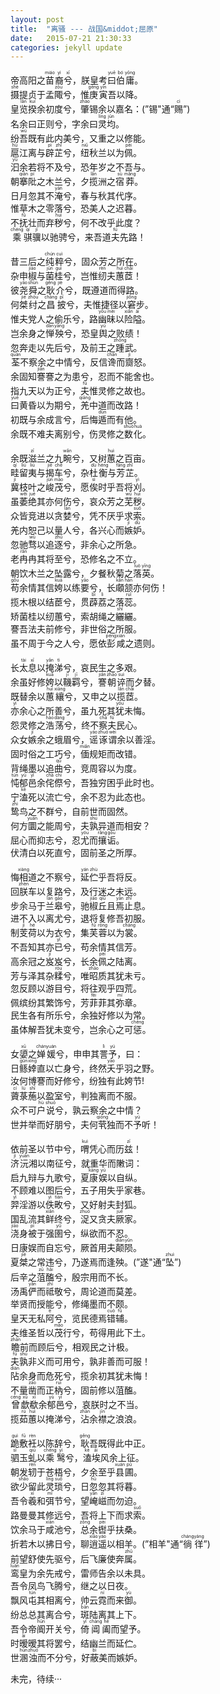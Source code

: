 ```yaml
---
layout: post
title:  "离骚 --- 战国&middot;屈原"
date:   2015-07-21 21:30:33
categories: jekyll update
---
```

帝高阳之<ruby>苗<rt>miáo</rt>裔<rt>yì</rt>兮<rt>xī</rt></ruby>，朕皇考<ruby>曰<rt>yuē</rt>伯<rt>bó</rt>庸<rt>yōng</rt></ruby>。   
<ruby>摄<rt>shè</rt></ruby>提贞于孟<ruby>陬<rt>zōu</rt></ruby>兮，惟<ruby>庚<rt>gēng</rt>寅<rt>yín</rt></ruby>吾以降。      
皇<ruby>览<rt>lǎn</rt>揆<rt>kuí</rt></ruby>余初度兮，<ruby>肇<rt>zhào</rt></ruby>锡余以嘉名：(”锡"通“<ruby>赐<rt>cì</rt></ruby>”)  
名余曰正则兮，字余曰<ruby>灵<rt>líng</rt>均<rt>jūn</rt></ruby>。  
纷<ruby>吾<rt>wú</rt></ruby>既有此内美兮，又重之以修能。  
<ruby>扈<rt>hù</rt></ruby>江离与<ruby>辟<rt>pì</rt>芷<rt>zhǐ</rt></ruby>兮，<ruby>纽<rt>niǔ</rt></ruby>秋兰以为<ruby>佩<rt>pèi</rt></ruby>。    
<ruby>汩<rt>yù</rt></ruby>余若将不及兮，恐年岁之不吾与。  
朝<ruby>搴<rt>qiān</rt>阰<rt>pí</rt></ruby>之木兰兮，夕<ruby>揽<rt>lǎn</rt></ruby>洲之<ruby>宿<rt>sù</rt>莽<rt>mǎng</rt></ruby>。  
日月忽其不<ruby>淹<rt>yān</rt></ruby>兮，春与秋其代序。  
惟草木之零落兮，恐美人之迟暮。  
不<ruby>抚<rt>fǔ</rt></ruby>壮而弃<ruby>秽<rt>huì</rt></ruby>兮，何不改乎此度？  
<ruby>乘<rt>chéng</rt>骐<rt>qí</rt>骥<rt>jì</rt></ruby>以驰骋兮，来吾道<ruby>夫<rt>fú</rt></ruby>先路！

昔三后之<ruby>纯<rt>chún</rt>粹<rt>cuì</rt></ruby>兮，固众芳之所在。  
杂申<ruby>椒<rt>jiāo</rt></ruby>与<ruby>菌<rt>jūn</rt>桂<rt>guì</rt></ruby>兮，岂惟<ruby>纫<rt>rèn</rt></ruby>夫<ruby>蕙<rt>huì</rt>茝<rt>chǎi</rt></ruby>！  
彼<ruby>尧<rt>yáo</rt>舜<rt>shùn</rt></ruby>之<ruby>耿<rt>gěng</rt>介<rt>jiè</rt></ruby>兮，既遵道而得路。  
何<ruby>桀<rt>jié</rt>纣<rt>zhòu</rt></ruby>之<ruby>昌<rt>chāng</rt>披<rt>pī</rt></ruby>兮，夫惟捷径以<ruby>窘<rt>jiǒng</rt></ruby>步。    
惟夫党人之偷乐兮，路<ruby>幽<rt>yōu</rt>昧<rt>mèi</rt></ruby>以<ruby>险<rt>xiǎn</rt>隘<rt>ài</rt></ruby>。  
岂余身之<ruby>惮<rt>dàn</rt>殃<rt>yāng</rt></ruby>兮，恐皇<ruby>舆<rt>yú</rt></ruby>之败绩！    
忽奔走以先后兮，及前王之<ruby>踵<rt>zhǒng</rt></ruby>武。  
<ruby>荃<rt>quán</rt></ruby>不察余之中情兮，反信<ruby>谗<rt>chán</rt></ruby>而<ruby>齌<rt>jì</rt></ruby>怒。    
余固知<ruby>謇<rt>jiǎn</rt></ruby>謇之为患兮，忍而不能舍也。  
指九天以为正兮，<ruby>夫<rt>fú</rt></ruby>惟灵修之故也。    
<ruby>曰<rt>yuē</rt></ruby>黄昏以为期兮，<ruby>羌<rt>qiāng</rt></ruby>中道而改路！  
初既与余成言兮，后悔<ruby>遁<rt>dùn</rt></ruby>而有他。    
余既不难夫离别兮，伤灵修之<ruby>数<rt>shuò</rt>化<rt>huà</rt></ruby>。  

余既<ruby>滋<rt>zī</rt></ruby>兰之九<ruby>畹<rt>wǎn</rt></ruby>兮，又树<ruby>蕙<rt>huì</rt></ruby>之百亩。  
<ruby>畦<rt>qí</rt>留<rt>liú</rt>夷<rt>liú</rt></ruby>与<ruby>揭<rt>jiē</rt>车<rt>chē</rt></ruby>兮，杂<ruby>杜<rt>dù</rt>衡<rt>héng</rt></ruby>与<ruby>芳<rt>fāng</rt>芷<rt>zhǐ</rt></ruby>。   
<ruby>冀<rt>jì</rt></ruby>枝叶之<ruby>峻<rt>jùn</rt>茂<rt>mào</rt></ruby>兮，愿<ruby>俟<rt>sì</rt></ruby>时乎吾将<ruby>刈<rt>yì</rt></ruby>。  
虽<ruby>萎<rt>wěi</rt>绝<rt>jué</rt></ruby>其亦何伤兮，哀众芳之<ruby>芜<rt>wú</rt>秽<rt>huì</rt></ruby>。  
众皆竞进以贪<ruby>婪<rt>lán</rt></ruby>兮，凭不厌乎求<ruby>索<rt>suǒ</rt></ruby>。  
羌内恕己以量人兮，各兴心而<ruby>嫉<rt>jí</rt>妒<rt>dù</rt></ruby>。   
忽驰<ruby>骛<rt>wù</rt></ruby>以追<ruby>逐<rt>zhú</rt></ruby>兮，非余心之所急。  
老<ruby>冉<rt>rǎn</rt></ruby>冉其将至兮，恐修名之不立。  
朝饮木兰之坠露兮，夕餐秋菊之<ruby>落<rt>luò</rt>英<rt>yīng</rt></ruby>。  
<ruby>苟<rt>gǒu</rt></ruby>余情其信<ruby>姱<rt>kuā</rt></ruby>以练<ruby>要<rt>yāo</rt></ruby>兮，长<ruby>顑<rt>kǎn</rt>颔<rt>hàn</rt></ruby>亦何伤！    
揽木根以结茞兮，贯<ruby>薜<rt>bì</rt>荔<rt>lì</rt></ruby>之落<ruby>蕊<rt>ruǐ</rt></ruby>。  
矫菌桂以纫蕙兮，索胡绳之<ruby>纚<rt>shĭ</rt></ruby>纚。    
謇吾法夫前修兮，非世俗之所服。  
虽不周于今之人兮，愿依<ruby>彭<rt>péng</rt>咸<rt>xián</rt></ruby>之遗则。    

长<ruby>太<rt>tài</rt>息<rt>xī</rt></ruby>以<ruby>掩<rt>yǎn</rt>涕<rt>tì</rt></ruby>兮，哀民生之多艰。  
余虽好修<ruby>姱<rt>kuā</rt></ruby>以<ruby>鞿<rt>jī</rt>羁<rt>jī</rt></ruby>兮，<ruby>謇<rt>jiǎn</rt>朝<rt>zhāo</rt>谇<rt>suì</rt></ruby>而夕替。    
既替余以<ruby>蕙<rt>huì</rt>纕<rt>xiāng</rt></ruby>兮，又申之以<ruby>揽<rt>lǎn</rt>茝<rt>chǎi</rt></ruby>。  
<ruby>亦<rt>yì</rt></ruby>余心之所善兮，虽九死其<ruby>犹<rt>yóu</rt></ruby>未悔。    
怨灵修之<ruby>浩<rt>hào</rt>荡<rt>dàng</rt></ruby>兮，终不<ruby>察<rt>chá</rt>夫<rt>fú</rt></ruby>民心。  
众女<ruby>嫉<rt>jí</rt></ruby>余之蛾眉兮，<ruby>谣<rt>yáo</rt>诼<rt>zhuó</rt>谓<rt>wèi</rt></ruby>余以善淫。    
固时俗之工巧兮，<ruby>偭<rt>miǎn</rt></ruby>规矩而改错。  
背绳墨以追<ruby>曲<rt>qǔ</rt></ruby>兮，竞周容以为度。    
<ruby>忳<rt>tún</rt>郁<rt>yù</rt>邑<rt>yì</rt></ruby>余<ruby>侘<rt>chà</rt>傺<rt>chì</rt></ruby>兮，吾独穷困乎此时也。  
宁<ruby>溘<rt>kè</rt></ruby>死以流亡兮，余不忍为此态也。    
<ruby>鸷<rt>zhì</rt></ruby>鸟之不群兮，自前世而固然。  
何方<ruby>圜<rt>yuán</rt></ruby>之能周兮，夫<ruby>孰<rt>shú</rt></ruby>异道而相安？    
屈心而抑志兮，忍<ruby>尤<rt>yóu</rt></ruby>而<ruby>攘<rt>rǎng</rt>诟<rt>gòu</rt></ruby>。  
伏清白以死直兮，固前圣之所厚。    

悔<ruby>相<rt>xiàng</rt></ruby>道之不察兮，<ruby>延<rt>yán</rt>伫<rt>zhù</rt></ruby>乎吾将反。  
回<ruby>朕<rt>zhèn</rt></ruby>车以复路兮，及行迷之未远。    
步余马于<ruby>兰<rt>lán</rt>皋<rt>gāo</rt></ruby>兮，驰<ruby>椒<rt>jiāo</rt>丘<rt>qiū</rt></ruby>且<ruby>焉<rt>yān</rt>止<rt>zhǐ</rt></ruby>息。  
进不入以离尤兮，退将复修吾初服。    
制<ruby>芰<rt>jì</rt>荷<rt>hé</rt></ruby>以为衣兮，集<ruby>芙<rt>fú</rt>蓉<rt>róng</rt></ruby>以为<ruby>裳<rt>cháng</rt></ruby>。  
不吾知其亦<ruby>已<rt>yǐ</rt></ruby>兮，苟余情其信芳。    
高余冠之<ruby>岌<rt>jí</rt></ruby>岌兮，长余<ruby>佩<rt>pèi</rt></ruby>之陆离。  
芳与泽其杂<ruby>糅<rt>róu</rt></ruby>兮，唯<ruby>昭<rt>zhāo</rt></ruby>质其犹未亏。    
忽反顾以游目兮，将往观乎四荒。  
佩缤纷其繁饰兮，芳<ruby>菲<rt>fēi</rt></ruby>菲其<ruby>弥<rt>mí</rt></ruby>章。    
民生各有所乐兮，余独好修以为常。  
虽体解吾犹未变兮，岂余心之可<ruby>惩<rt>chéng</rt></ruby>。    

女<ruby>嬃<rt>xū</rt></ruby>之<ruby>婵<rt>chán</rt>媛<rt>yuán</rt></ruby>兮，申申其<ruby>詈<rt>lì</rt>予<rt>yú</rt></ruby>，曰：  
日<ruby>鲧<rt>gǔn</rt>婞<rt>xìng</rt></ruby>直以亡身兮，终然<ruby>夭<rt>yāo</rt></ruby>乎羽之野。    
汝何博謇而好修兮，纷独有此姱节!  
<ruby>薋<rt>cí</rt>菉<rt>lù</rt>葹<rt>shī</rt></ruby>以盈室兮，判独离而不服。    
众不可<ruby>户<rt>hù</rt>说<rt>shuō</rt></ruby>兮，孰云察余之中情？  
世并举而好朋兮，夫何<ruby>茕<rt>qióng</rt></ruby>独而不<ruby>予<rt>yú</rt></ruby>听！    

依前圣以节中兮，<ruby>喟<rt>kuì</rt></ruby>凭心而历<ruby>兹<rt>zī</rt></ruby>！  
<ruby>济<rt>jì</rt>沅<rt>yuán</rt></ruby>湘以南征兮，就重华而敶词：    
启九辩与九歌兮，夏<ruby>康<rt>kāng</rt>娱<rt>yú</rt></ruby>以自纵。  
不顾难以图后兮，五子用失乎家巷。    
<ruby>羿<rt>yì</rt></ruby>淫游以<ruby>佚<rt>yì</rt>畋<rt>tián</rt></ruby>兮，又好射夫封狐。  
国乱流其<ruby>鲜<rt>xiǎn</rt></ruby>终兮，<ruby>浞<rt>zhuó</rt></ruby>又贪夫<ruby>厥<rt>jué</rt></ruby>家。    
<ruby>浇<rt>jiāo</rt></ruby>身<ruby>被<rt>pī</rt></ruby>于强<ruby>圉<rt>yǔ</rt></ruby>兮，纵欲而不忍。  
日康娱而自忘兮，厥首用夫<ruby>颠<rt>diān</rt>陨<rt>yǔn</rt></ruby>。    
夏<ruby>桀<rt>jié</rt></ruby>之常违兮，乃遂焉而逢殃。(”遂"通“<ruby>坠<rt>zhuì</rt></ruby>”)  
后辛之<ruby>菹<rt>zū</rt>醢<rt>hǎi</rt></ruby>兮，殷宗用而不长。    
汤禹<ruby>俨<rt>yǎn</rt></ruby>而<ruby>祗<rt>zhī</rt></ruby>敬兮，周论道而莫差。  
举贤而授能兮，修绳墨而不颇。    
皇天无私<ruby>阿<rt>ē</rt></ruby>兮，览民德焉<ruby>错<rt>cuò</rt>辅<rt>fǔ</rt></ruby>。  
夫维圣哲以<ruby>茂<rt>mào</rt></ruby>行兮，苟得用此下土。    
<ruby>瞻<rt>zhān</rt></ruby>前而顾后兮，相观民之计极。  
<ruby>夫<rt>fú</rt>孰<rt>shú</rt></ruby>非义而可用兮，孰非善而可服！    
<ruby>阽<rt>diàn</rt></ruby>余身而危死兮，揽余初其犹未悔！  
不量<ruby>凿<rt>záo</rt></ruby>而正<ruby>枘<rt>ruì</rt></ruby>兮，固前修以菹醢。    
<ruby>曾<rt>céng</rt>歔<rt>xū</rt>欷<rt>xī</rt></ruby>余<ruby>郁<rt>yù</rt>邑<rt>yì</rt></ruby>兮，哀朕时之不当。  
揽<ruby>茹<rt>rú</rt>蕙<rt>huì</rt></ruby>以掩涕兮，<ruby>沾<rt>zhān</rt></ruby>余<ruby>襟<rt>jīn</rt></ruby>之浪浪。    

<ruby>跪<rt>guì</rt>敷<rt>fū</rt>衽<rt>rèn</rt></ruby>以陈辞兮，<ruby>耿<rt>gěng</rt></ruby>吾既得此中正。  
<ruby>驷<rt>sì</rt></ruby>玉<ruby>虬<rt>qiú</rt></ruby>以<ruby>乘<rt>chéng</rt>鹥<rt>yì</rt></ruby>兮，<ruby>溘<rt>kè</rt>埃<rt>āi</rt></ruby>风余上征。   
朝发<ruby>轫<rt>rèn</rt></ruby>于苍梧兮，夕余至乎<ruby>县<rt>xuán</rt>圃<rt>pǔ</rt></ruby>。  
欲<ruby>少<rt>shǎo</rt></ruby>留此<ruby>灵<rt>líng</rt>琐<rt>suǒ</rt></ruby>兮，日<ruby>忽<rt>hū</rt></ruby>忽其将暮。    
吾令<ruby>羲<rt>xī</rt></ruby>和<ruby>弭<rt>mǐ</rt></ruby>节兮，望<ruby>崦<rt>yān</rt>嵫<rt>zī</rt></ruby>而勿迫。  
路曼曼其修远兮，吾将上下而求<ruby>索<rt>suǒ</rt></ruby>。    
饮余马于<ruby>咸<rt>xián</rt></ruby>池兮，<ruby>总<rt>zǒng</rt></ruby>余<ruby>辔<rt>pèi</rt></ruby>乎扶桑。  
折若木以拂日兮，聊<ruby>逍<rt>xiāo</rt>遥<rt>yáo</rt></ruby>以相羊。(”相羊"通“<ruby>徜<rt>cháng</rt>徉<rt>yáng</rt></ruby>”)    
前望舒使先驱兮，后飞廉使奔<ruby>属<rt>zhǔ</rt></ruby>。  
<ruby>鸾<rt>luán</rt></ruby>皇为余先戒兮，雷师告余以未具。    
吾令凤鸟飞腾兮，继之以日夜。  
飘风<ruby>屯<rt>tún</rt></ruby>其相离兮，帅云<ruby>霓<rt>ní</rt></ruby>而来<ruby>御<rt>yù</rt></ruby>。    
纷总总其离合兮，<ruby>斑<rt>bān</rt></ruby>陆离其上下。  
吾令帝<ruby>阍<rt>hūn</rt></ruby>开关兮，<ruby>倚<rt>yǐ</rt>阊<rt>chāng</rt>阖<rt>hé</rt></ruby>而望予。    
时<ruby>暧<rt>ài</rt></ruby>暧其将罢兮，结幽兰而延伫。  
世<ruby>溷<rt>hùn</rt>浊<rt>zhuó</rt></ruby>而不分兮，好<ruby>蔽<rt>bì</rt></ruby>美而嫉妒。      
  
未完，待续&middot;&middot;&middot;
		